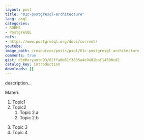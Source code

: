 ```yaml
---
layout: post
title: "01c-postgresql-architecture"
lang: psql
categories:
- RDBMS
- PostgreSQL
refs: 
- https://www.postgresql.org/docs/current/
youtube: 
image_path: /resources/posts/psql/01c-postgresql-architecture
comments: true
gist: dimMaryanto93/62ffa0d81f3835a4e9401baf14590cd2
catalog_key: introduction
downloads: []
---
```



description...

Materi: 

1. Topic1
2. Topic2
    1. Topic 2.a
    2. Topic 2.b
<!--more-->
3. Topic 3
4. Topic 4